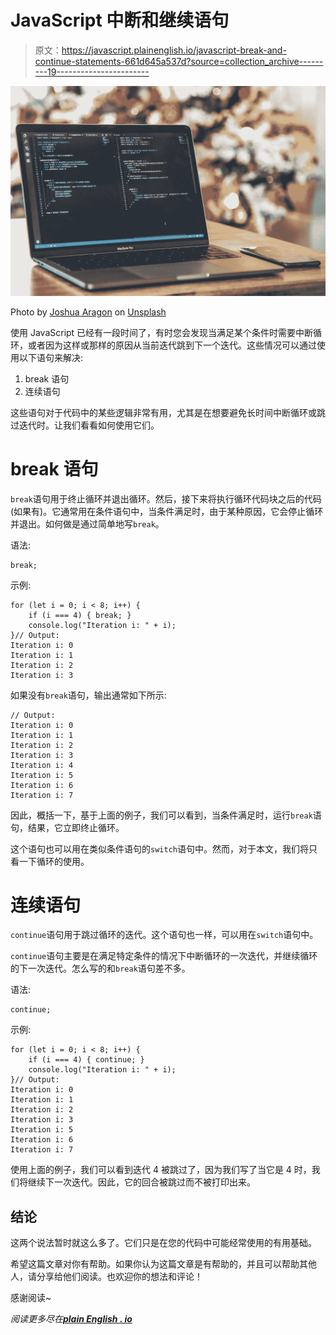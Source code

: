 # JavaScript 中断和继续语句

> 原文：<https://javascript.plainenglish.io/javascript-break-and-continue-statements-661d645a537d?source=collection_archive---------19----------------------->

![](img/1e93f0e8ec8eaba5f4c9deab78558deb.png)

Photo by [Joshua Aragon](https://unsplash.com/@goshua13?utm_source=unsplash&utm_medium=referral&utm_content=creditCopyText) on [Unsplash](https://unsplash.com/s/photos/javascript?utm_source=unsplash&utm_medium=referral&utm_content=creditCopyText)

使用 JavaScript 已经有一段时间了，有时您会发现当满足某个条件时需要中断循环，或者因为这样或那样的原因从当前迭代跳到下一个迭代。这些情况可以通过使用以下语句来解决:

1.  break 语句
2.  连续语句

这些语句对于代码中的某些逻辑非常有用，尤其是在想要避免长时间中断循环或跳过迭代时。让我们看看如何使用它们。

# break 语句

`break`语句用于终止循环并退出循环。然后，接下来将执行循环代码块之后的代码(如果有)。它通常用在条件语句中，当条件满足时，由于某种原因，它会停止循环并退出。如何做是通过简单地写`break`。

语法:

```
break;
```

示例:

```
for (let i = 0; i < 8; i++) {
    if (i === 4) { break; }
    console.log("Iteration i: " + i);
}// Output:
Iteration i: 0
Iteration i: 1
Iteration i: 2
Iteration i: 3
```

如果没有`break`语句，输出通常如下所示:

```
// Output:
Iteration i: 0
Iteration i: 1
Iteration i: 2
Iteration i: 3
Iteration i: 4
Iteration i: 5
Iteration i: 6
Iteration i: 7
```

因此，概括一下，基于上面的例子，我们可以看到，当条件满足时，运行`break`语句，结果，它立即终止循环。

这个语句也可以用在类似条件语句的`switch`语句中。然而，对于本文，我们将只看一下循环的使用。

# 连续语句

`continue`语句用于跳过循环的迭代。这个语句也一样，可以用在`switch`语句中。

`continue`语句主要是在满足特定条件的情况下中断循环的一次迭代，并继续循环的下一次迭代。怎么写的和`break`语句差不多。

语法:

```
continue;
```

示例:

```
for (let i = 0; i < 8; i++) {
    if (i === 4) { continue; }
    console.log("Iteration i: " + i);
}// Output:
Iteration i: 0
Iteration i: 1
Iteration i: 2
Iteration i: 3
Iteration i: 5
Iteration i: 6
Iteration i: 7
```

使用上面的例子，我们可以看到迭代 4 被跳过了，因为我们写了当它是 4 时，我们将继续下一次迭代。因此，它的回合被跳过而不被打印出来。

## 结论

这两个说法暂时就这么多了。它们只是在您的代码中可能经常使用的有用基础。

希望这篇文章对你有帮助。如果你认为这篇文章是有帮助的，并且可以帮助其他人，请分享给他们阅读。也欢迎你的想法和评论！

感谢阅读~

*阅读更多尽在*[***plain English . io***](https://plainenglish.io/)